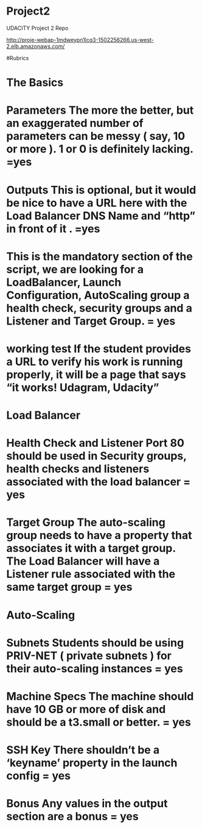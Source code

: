 # Project2
UDACITY Project 2 Repo

http://proje-webap-1mdweypn1lcq3-1502256266.us-west-2.elb.amazonaws.com/

#Rubrics

# The Basics
# Parameters The more the better, but an exaggerated number of parameters can be messy ( say, 10 or more ). 1 or 0 is definitely lacking. =yes
# Outputs This is optional, but it would be nice to have a URL here with the Load Balancer DNS Name and “http” in front of it . =yes
# This is the mandatory section of the script, we are looking for a LoadBalancer, Launch Configuration, AutoScaling group a health check, security groups and a Listener and Target Group. = yes
# working test If the student provides a URL to verify his work is running properly, it will be a page that says “it works! Udagram, Udacity”
# Load Balancer 
# Health Check and Listener Port 80 should be used in Security groups, health checks and listeners associated with the load balancer = yes
# Target Group The auto-scaling group needs to have a property that associates it with a target group. The Load Balancer will have a Listener rule associated with the same target group = yes
# Auto-Scaling
# Subnets Students should be using PRIV-NET ( private subnets ) for their auto-scaling instances  = yes
# Machine Specs The machine should have 10 GB or more of disk and should be a t3.small or better. = yes
# SSH Key There shouldn’t be a ‘keyname’ property in the launch config = yes
# Bonus Any values in the output section are a bonus = yes
